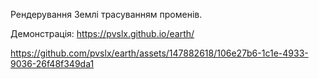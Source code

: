 Рендерування Землі трасуванням променів.

Демонстрація: https://pvslx.github.io/earth/

https://github.com/pvslx/earth/assets/147882618/106e27b6-1c1e-4933-9036-26f48f349da1

